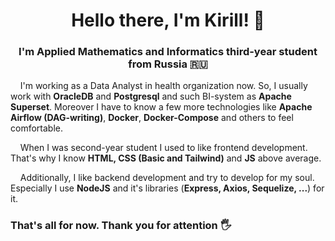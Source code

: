 <h1 align="center">Hello there, I'm Kirill! 👋</h1>
<h3 align="center">I'm Applied Mathematics and Informatics third-year student from Russia 🇷🇺</h3>

<p>&nbsp;&nbsp;&nbsp;&nbsp;I'm working as a Data Analyst in health organization now. So, I usually work with <b>OracleDB</b> and <b>Postgresql</b> and such BI-system as <b>Apache Superset</b>. Moreover I have to know a few more technologies like <b>Apache Airflow (DAG-writing)</b>, <b>Docker</b>, <b>Docker-Compose</b> and others to feel comfortable.</p>
<p>&nbsp;&nbsp;&nbsp;&nbsp;When I was second-year student I used to like frontend development. That's why I know <b>HTML, CSS (Basic and Tailwind)</b> and <b>JS</b> above average.</p>
<p>&nbsp;&nbsp;&nbsp;&nbsp;Additionally, I like backend development and try to develop for my soul. Especially I use <b>NodeJS</b> and it's libraries (<b>Express, Axios, Sequelize, ...</b>) for it.</p>

<h3>That's all for now. Thank you for attention 🖐️</h3>
